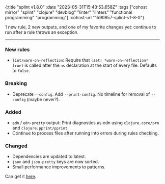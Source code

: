 {:title "splint v1.8.0"
 :date "2023-05-31T15:43:53.658Z"
 :tags ["cohost mirror" "splint" "clojure" "devblog" "linter" "linters" "functional programming" "programming"]
 :cohost-url "1590957-splint-v1-8-0"}

1 new rule, 2 new outputs, and one of my favorite changes yet: continue to run after a rule throws an exception.

---

### New rules

- `lint/warn-on-reflection`: Require that `(set! *warn-on-reflection* true)` is called after the `ns` declaration at the start of every file. Defaults to `false`.

### Breaking

- Deprecate `--config`. Add `--print-config`. No timeline for removal of `--config` (maybe never?).

### Added

- `edn` / `edn-pretty` output: Print diagnostics as edn using `clojure.core/prn` and `clojure.pprint/pprint`.
- Continue to process files after running into errors during rules checking.

### Changed

- Dependencies are updated to latest.
- `json` and `json-pretty` keys are now sorted.
- Small performance improvements to patterns.

Can get it [here](https://github.com/NoahTheDuke/splint/releases/tag/v1.8.0).
